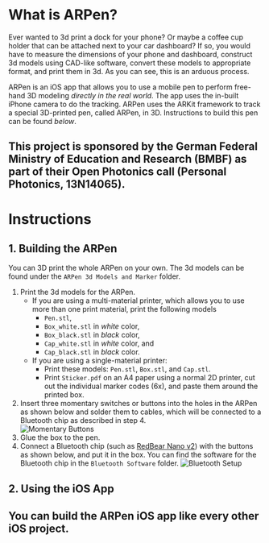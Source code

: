 # What is ARPen?

Ever wanted to 3d print a dock for your phone? Or maybe a coffee cup holder that can be attached next to your car dashboard? If so, you would have to measure the dimensions of your phone and dashboard, construct 3d models using CAD-like software, convert these models to appropriate format, and print them in 3d. As you can see, this is an arduous process. 

ARPen is an iOS app that allows you to use a mobile pen to perform free-hand 3D modeling _directly in the real world_. The app uses the in-built iPhone camera to do the tracking. ARPen uses the ARKit framework to track a special 3D-printed pen, called ARPen, in 3D. Instructions to build this pen can be found *below*.  

This project is sponsored by the German Federal Ministry of Education and Research (BMBF) as part of their Open Photonics call (Personal Photonics, 13N14065).
---- 
# Instructions 
## 1. Building the ARPen
You can 3D print the whole ARPen on your own. The 3d models can be found under the `ARPen 3d Models and Marker` folder.  

1. Print the 3d models for the ARPen.
	* If you are using a multi-material printer, which allows you to use more than one print material, print the following models
		* `Pen.stl`,
		* `Box_white.stl` in _white_ color,
		* `Box_black.stl` in _black_ color, 
		* `Cap_white.stl` in _white_ color, and 
		* `Cap_black.stl` in _black_ color. 
	* If you are using a single-material printer:
		* Print these models: `Pen.stl`, `Box.stl`, and `Cap.stl`.
		* Print `Sticker.pdf` on an A4 paper using a normal 2D printer, cut out the individual marker codes (6x), and paste them around the printed box. 
2. Insert three momentary switches or buttons into the holes in the ARPen as shown below and solder them to cables, which will be connected to a Bluetooth chip as described in step 4.    
	![][image-1]
3. Glue the box to the pen. 
4. Connect a Bluetooth chip (such as [RedBear Nano v2][1]) with the buttons as shown below, and put it in the box. You can find the software for the Bluetooth chip in the `Bluetooth Software` folder. 
	![][image-2] 

## 2. Using the iOS App
You can build the ARPen iOS app like every other iOS project. 
---- 

[1]:	https://redbear.cc/product/ble-nano-2.html "RedBear Nano v2"

[image-1]:	https://github.com/i10/ARPen/blob/master/images/Buttons.JPG "Momentary Buttons "
[image-2]:	https://github.com/i10/ARPen/blob/master/images/Bluetooth%20Setup.jpg "Bluetooth Setup"